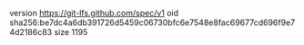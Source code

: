 version https://git-lfs.github.com/spec/v1
oid sha256:be7dc4a6db391726d5459c06730bfc6e7548e8fac69677cd696f9e74d2186c83
size 1195
